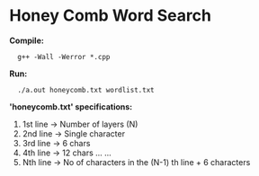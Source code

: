 # Honey Comb Word Search

**Compile:**

```
  g++ -Wall -Werror *.cpp
```

**Run:**

```
  ./a.out honeycomb.txt wordlist.txt
```

**'honeycomb.txt' specifications:**

1.  1st line -> Number of layers (N)
2.  2nd line -> Single character
3.  3rd line -> 6 chars
4.  4th line -> 12 chars
...
...
5.  Nth line -> No of characters in the (N-1) th line + 6 characters
